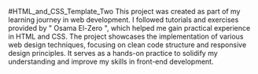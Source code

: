 #HTML_and_CSS_Template_Two
This project was created as part of my learning journey in web development. I followed tutorials and exercises provided by " Osama El-Zero ", which helped me gain practical experience in HTML and CSS. The project showcases the implementation of various web design techniques, focusing on clean code structure and responsive design principles. It serves as a hands-on practice to solidify my understanding and improve my skills in front-end development.
